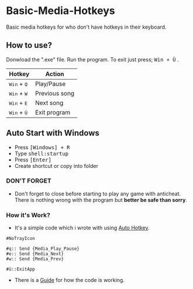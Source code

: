 # Basic-Media-Hotkeys
Basic media hotkeys for who don't have hotkeys in their keyboard.

## How to use?
Donwload the ".exe" file. Run the program. To exit just press; <kbd>Win + Ü</kbd> .

| Hotkey | Action |
| ------ | ------ |
| <kbd>Win</kbd> + <kbd>Q</kbd>  | Play/Pause |
| <kbd>Win</kbd> + <kbd>W</kbd>  | Previous song |
| <kbd>Win</kbd> + <kbd>E</kbd>  | Next song |
| <kbd>Win</kbd> + <kbd>Ü</kbd>  | Exit program |

## Auto Start with Windows
 * Press <kbd>[Windows] + R</kbd>
 * Type <kbd> shell:startup
 * Press <kbd>[Enter]</kbd>
 * Create shortcut or copy into folder
  
### DON'T FORGET
 * Don't forget to close before starting to play any game with anticheat. There is nothing wrong with the program but **better be safe than sorry**.
  
### How it's Work?
 * It's a simple code which i wrote with using [Auto Hotkey](https://www.autohotkey.com).
  ```
  #NoTrayIcon

  #q:: Send {Media_Play_Pause}
  #e:: Send {Media_Next}
  #w:: Send {Media_Prev}

  #ü::ExitApp
  ```
* There is a [Guide](https://www.autohotkey.com/docs/commands/Send.htm) for how the code is working.
